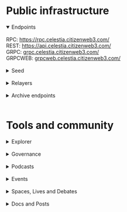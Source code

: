 # Public infrastructure 

<details open>
  <summary>Endpoints</summary>
  <br>
  RPC: <a href="https://rpc.celestia.citizenweb3.com/">https://rpc.celestia.citizenweb3.com/</a><br>
  REST: <a href="https://api.celestia.citizenweb3.com/">https://api.celestia.citizenweb3.com/</a><br>
  GRPC: <a href="grpc.celestia.citizenweb3.com/">grpc.celestia.citizenweb3.com/</a><br>
  GRPCWEB: <a href="grpcweb.celestia.citizenweb3.com/">grpcweb.celestia.citizenweb3.com/</a>
</details>
<br>
<details>
  <summary>Seed</summary>
  7066852273cf94ec60003b40428010a4eac86f5b@mainnet.seednode.citizenweb3.com:27656
</details>
<br>
<details>
  <summary>Relayers</summary>
</details>
<br>
<details>
  <summary>Archive endpoints</summary>
  RPC: <br>
  API: <br>
  GRPC: <br>
</details>
<br>

# Tools and community

<details>
  <summary>Explorer</summary>
  <a href="https://validatorinfo.com/networks">Validator Info</a><br>
</details>
<br>
<details>
  <summary>Governance</summary>
  <a href="https://www.mintscan.io/celestia/validators/celestiavaloper1m77eksxfz9q50qejnqf720sns7q0xtx8uzxnhs?sector=votes">Voting History</a><br>
</details>
<br>
<details>
  <summary>Podcasts</summary>
  <a href=""></a><br>
</details>
<br>
<details>
  <summary>Events</summary>
  <a href=""></a><br>
</details>
<br>
<details>
  <summary>Spaces, Lives and Debates</summary>
  <a href=""></a><br>
</details>
<br>
<details>
  <summary>Docs and Posts</summary>
  <a href=""></a><br>
</details>
